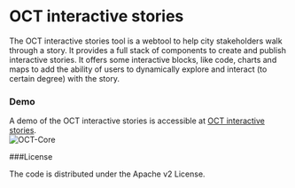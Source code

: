 # OCT interactive stories 

The OCT interactive stories tool is a webtool to help city stakeholders walk through a story. It provides a full stack of components to create and publish interactive stories. It offers some interactive blocks, like code, charts and maps to add the ability of users to dynamically explore and interact (to certain degree) with the story.

### Demo
A demo of the OCT interactive stories is accessible at [OCT interactive stories](http://lsivirtual.dlsi.uji.es/).  
![OCT-Core](/images/stories-catalog.jpg)

###License

The code is distributed under the Apache v2 License.
